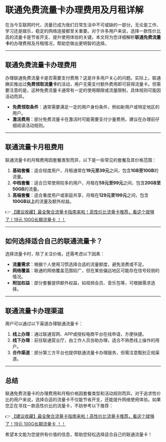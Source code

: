 # 联通免费流量卡办理费用及月租详解

在当今互联网时代，流量已成为我们日常生活中不可或缺的一部分。无论是工作、学习还是娱乐，稳定的网络连接都至关重要。对于许多用户来说，选择一款性价比高的流量卡是节省开支、提升使用体验的关键。本文将为您详细解析**联通免费流量卡**的办理费用及月租情况，帮助您做出更明智的选择。

---

## 联通免费流量卡办理费用

办理联通免费流量卡是否需要支付费用？这是许多用户关心的问题。实际上，联通确实推出过**免费领取流量卡**的活动，用户无需支付额外费用即可获得流量卡。但需要注意的是，这种免费流量卡通常有一定的使用期限或流量限制，具体规则可能因活动而异。

- **免费领取条件**：通常需要满足一定的用户身份条件，例如新用户或特定地区的用户。
- **激活费用**：部分免费流量卡在激活时可能需要支付少量费用，建议在办理前仔细阅读活动规则。

---

## 联通流量卡月租费用

联通流量卡的月租费用因套餐类型而异，以下是一些常见的套餐及其价格范围：

1. **基础套餐**：适合轻度用户，月租通常在**19元至39元**之间，包含**1GB至10GB**的流量。
2. **中档套餐**：适合日常使用较多的用户，月租在**59元至99元**之间，包含**20GB至50GB**的流量。
3. **高端套餐**：适合重度用户或家庭共享，月租在**129元至199元**之间，包含**100GB以上**的流量及额外权益。

👉 [【建议收藏】最全聚合流量卡指南来啦！高性价比流量卡推荐，看这个就够了！19元 100G长期流量卡 ！！](https://bit.ly/Liuliangka)

---

## 如何选择适合自己的联通流量卡？

选择流量卡时，除了关注价格，还需考虑以下因素：

- **流量需求**：根据个人使用习惯选择合适的流量额度，避免浪费或不足。
- **网络覆盖**：联通的网络覆盖范围较广，但在某些偏远地区可能存在信号较弱的情况。
- **附加权益**：部分套餐提供额外权益，如视频会员、音乐包等，可根据需求选择。

---

## 联通流量卡办理渠道

用户可以通过以下渠道办理联通流量卡：

1. **线上办理**：通过联通官网、APP或授权电商平台在线申请，方便快捷。
2. **线下办理**：前往联通营业厅，由工作人员协助办理，适合不熟悉线上操作的用户。
3. **合作渠道**：部分第三方平台也提供联通流量卡办理服务，但需注意甄别正规渠道。

---

## 总结

联通免费流量卡的办理费用和月租价格因套餐类型和活动规则而异。对于追求性价比的用户来说，选择合适的流量卡不仅能节省开支，还能提升网络使用体验。如果您正在寻找一款高性价比的流量卡，不妨参考以下推荐：

👉 [【建议收藏】最全聚合流量卡指南来啦！高性价比流量卡推荐，看这个就够了！19元 100G长期流量卡 ！！](https://bit.ly/Liuliangka)

希望本文能为您提供有价值的信息，帮助您轻松选择适合自己的联通流量卡！